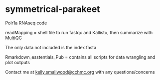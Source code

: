 # symmetrical-parakeet

Polr1a RNAseq code

readMapping = shell file to run fastqc and Kallisto, then summarize with MultiQC

The only data not included is the index fasta

Rmarkdown_esstentials_Pub = contains all scripts for data wrangling and plot outputs

Contact me at kelly.smallwood@cchmc.org with any questions/concerns